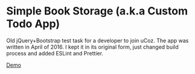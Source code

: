 # Simple Book Storage (a.k.a Custom Todo App)
Old jQuery+Bootstrap test task for a developer to join uCoz. The app was written in April of 2016.
I kept it in its original form, just changed build process and added ESLint and Prettier.

[Demo](https://everget.github.io/simple_book_storage/)
